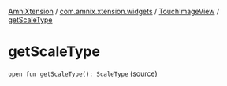 [AmniXtension](../../index.md) / [com.amnix.xtension.widgets](../index.md) / [TouchImageView](index.md) / [getScaleType](./get-scale-type.md)

# getScaleType

`open fun getScaleType(): ScaleType` [(source)](https://github.com/AmniX/AmniXTension/tree/master/AmniXtension/src/main/java/com/amnix/xtension/widgets/TouchImageView.java#L245)